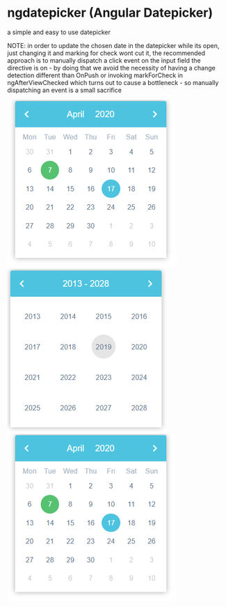 # ngdatepicker (Angular Datepicker)

a simple and easy to use datepicker

NOTE: in order to update the chosen date in the datepicker while its open, just changing it and marking for check wont cut it, the recommended approach is to manually dispatch a click event on the input field the directive is on - by doing that we avoid the necessity of having a change detection different than OnPush or invoking markForCheck in ngAfterViewChecked which turns out to cause a bottleneck - so manually dispatching an event is a small sacrifice

![alt text](./calendar1.png)
![alt text](./calendar2.png)
![alt text](./calendar1.png)
